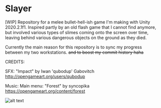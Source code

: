 # Slayer
[WIP] Repository for a melee bullet-hell-ish game I'm making with Unity 2020.2.1f1. Inspired partly by an old flash game that I cannot find anymore, but involved various types of slimes coming onto the screen over time, leaving behind various dangerous objects on the ground as they died. 

Currently the main reason for this repository is to sync my progress between my two workstations. ~~and to boost my commit history haha~~

CREDITS:

SFX: "Impact" by Iwan 'qubodup' Gabovitch http://opengameart.org/users/qubodup 

Music: Main menu: "Forest" by syncopika https://opengameart.org/content/forest

![alt text](https://i.imgur.com/AelCzXk.png)
